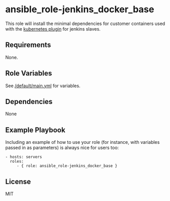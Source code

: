 ansible_role-jenkins_docker_base
=========

This role will install the minimal dependencies for customer containers used with the [kubernetes plugin](https://github.com/jenkinsci/kubernetes-plugin) for jenkins slaves.

Requirements
------------

None.

Role Variables
--------------

See [/default/main.yml](/defaults/main.yml) for variables.

Dependencies
------------

None

Example Playbook
----------------

Including an example of how to use your role (for instance, with variables passed in as parameters) is always nice for users too:

    - hosts: servers
      roles:
         - { role: ansible_role-jenkins_docker_base }

License
-------

MIT

